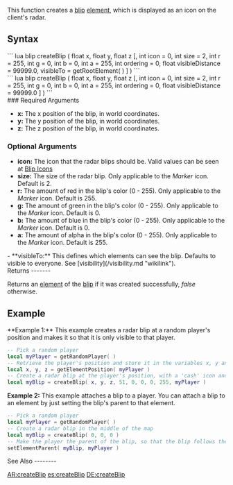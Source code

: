 This function creates a [blip](/blip.md "wikilink") [element](/element.md "wikilink"), which is displayed as an icon on the client's radar.

Syntax
------

<section name="Server" class="server" show="true">
``` lua
blip createBlip ( float x, float y, float z [, int icon = 0, int size = 2, int r = 255, int g = 0, int b = 0, int a = 255, int ordering = 0, float visibleDistance = 99999.0, visibleTo = getRootElement( ) ] )
```

</section>
<section name="Client" class="client" show="true">
``` lua
blip createBlip ( float x, float y, float z [, int icon = 0, int size = 2, int r = 255, int g = 0, int b = 0, int a = 255, int ordering = 0, float visibleDistance = 99999.0 ] )
```

</section>
### Required Arguments

-   **x:** The x position of the blip, in world coordinates.
-   **y:** The y position of the blip, in world coordinates.
-   **z:** The z position of the blip, in world coordinates.

### Optional Arguments

-   **icon:** The icon that the radar blips should be. Valid values can be seen at [Blip Icons](/Blip_Icons.md "wikilink")
-   **size:** The size of the radar blip. Only applicable to the *Marker* icon. Default is 2.
-   **r:** The amount of red in the blip's color (0 - 255). Only applicable to the *Marker* icon. Default is 255.
-   **g:** The amount of green in the blip's color (0 - 255). Only applicable to the *Marker* icon. Default is 0.
-   **b:** The amount of blue in the blip's color (0 - 255). Only applicable to the *Marker* icon. Default is 0.
-   **a:** The amount of alpha in the blip's color (0 - 255). Only applicable to the *Marker* icon. Default is 255.

<section name="Server" class="server" show="true">
-   **visibleTo:** This defines which elements can see the blip. Defaults to visible to everyone. See [visibility](/visibility.md "wikilink").

</section>
Returns
-------

Returns an [element](/element.md "wikilink") of the [blip](/blip.md "wikilink") if it was created successfully, *false* otherwise.

Example
-------

<section name="Server" class="server" show="true">
**Example 1:** This example creates a radar blip at a random player's position and makes it so that it is only visible to that player.

``` lua
-- Pick a random player
local myPlayer = getRandomPlayer( )
-- Retrieve the player's position and store it in the variables x, y and z
local x, y, z = getElementPosition( myPlayer )
-- Create a radar blip at the player's position, with a 'cash' icon and only visible to the player
local myBlip = createBlip( x, y, z, 51, 0, 0, 0, 255, myPlayer )
```

**Example 2:** This example attaches a blip to a player. You can attach a blip to an element by just setting the blip's parent to that element.

``` lua
-- Pick a random player
local myPlayer = getRandomPlayer( )
-- Create a radar blip in the middle of the map
local myBlip = createBlip( 0, 0, 0 )
-- Make the player the parent of the blip, so that the blip follows the player around
setElementParent( myBlip, myPlayer )
```

</section>
See Also
--------

[AR:createBlip](/AR:createBlip.md "wikilink") [es:createBlip](/es:createBlip.md "wikilink") [DE:createBlip](/DE:createBlip.md "wikilink")
